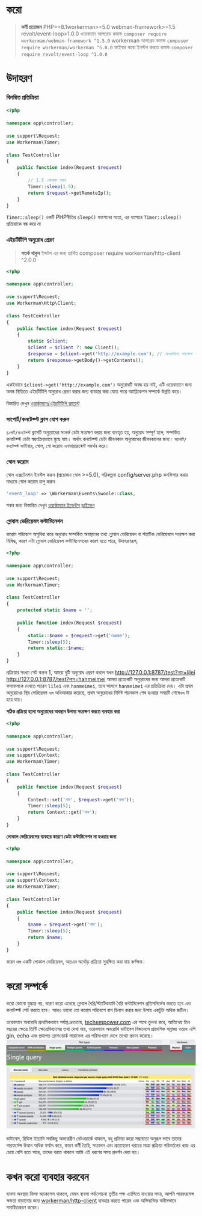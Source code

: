 # করো

> **কর্মী প্রয়োজন**
> PHP>=8.1workerman>=5.0 webman-framework>=1.5 revolt/event-loop>1.0.0
> ওয়েবম্যান আপগ্রেড কমান্ড `composer require workerman/webman-framework ^1.5.0`
> workerman আপগ্রেড কমান্ড `composer require workerman/workerman ^5.0.0`
> ফাইবার করো ইনস্টল করতে কমান্ড `composer require revolt/event-loop ^1.0.0`

# উদাহরণ
### বিলম্বিত প্রতিক্রিয়া

```php
<?php

namespace app\controller;

use support\Request;
use Workerman\Timer;

class TestController
{
    public function index(Request $request)
    {
        // 1.5 সেকেন্ড শয়ন
        Timer::sleep(1.5);
        return $request->getRemoteIp();
    }
}
```
`Timer::sleep()` একটি PHPনীতির `sleep()` ফাংশনের মতো, এর ব্যাপারে `Timer::sleep()` প্রক্রিয়াকে বন্ধ করে না


### এইচটিটিপি অনুরোধ প্রেরণ

> **সতর্ক থাকুন**
> ইন্সটল এর জন্য প্রার্থিত composer require workerman/http-client ^2.0.0

```php
<?php

namespace app\controller;

use support\Request;
use Workerman\Http\Client;

class TestController
{
    public function index(Request $request)
    {
        static $client;
        $client = $client ?: new Client();
        $response = $client->get('http://example.com'); // অসমস্যিত পদক্ষেপ শুরু করে
        return $response->getBody()->getContents();
    }
}
```
একইভাবে `$client->get('http://example.com')` অনুরোধটি অবন্ধ হয় নাই, এটি ওয়েবম্যানে জন্য অবন্ধ স্থিতিতে এইচটিটিপি অনুরোধ প্রেরণ করার জন্য ব্যবহার করা যেতে পারে অ্যাপ্লিকেশন সম্পর্কে উন্নতি করে।

বিস্তারিত দেখুন [ওয়ার্কাম্যান/এইচটিটিপি ক্লায়েন্ট](https://www.workerman.net/doc/workerman/components/workerman-http-client.html)

### সাপোর্ট/কনটেক্স্ট ক্লাস যোগ করুন

`sপোর্ট/কনটেক্স্ট` ক্লাসটি অনুরোধের সংদর্ভ ডেটা সংরক্ষণ করার জন্য ব্যবহৃত হয়, অনুরোধ সম্পূর্ণ হলে, সম্পর্কিত কনটেক্স্ট ডেটা স্বয়ংক্রিয়ভাবে মুছে যায়। অর্থাৎ কনটেক্স্ট ডেটা জীবনকাল অনুরোধের জীবনকালের জন্য। `সাপোর্ট/কনটেক্স্ট` ফাইবার, স্বোল, স্বো করোম এনভায়ারন্মেন্ট সমর্থন করে।


### স্বোল করোম

স্বোল এক্সটেনশন ইনস্টল করুন (প্রয়োজন স্বোল >=5.0), পরিকল্পনা config/server.php কনফিগার করার মাধ্যমে স্বোল করোম চালু করুন
```php
'event_loop' => \Workerman\Events\Swoole::class,
```
সবার জন্য বিস্তারিত দেখুন [ওয়ার্কাম্যান ইভেন্টস্ ড্রাইভেন](https://www.workerman.net/doc/workerman/appendices/event.html)

### গ্লোবাল ভেরিয়েবল কন্টামিনেশন

করোম পরিবেশে অসুবিধা করে অনুরোধ সম্পর্কিত অবস্থানের তথ্য গ্লোবাল ভেরিয়েবল বা স্ট্যাটিক ভেরিয়েবলে সংরক্ষণ করা নিষিদ্ধ, কারণ এটা গ্লোবাল ভেরিয়েবল কন্টামিনেশনের কারণ হতে পারে, উদাহরণরূপ,

```php
<?php

namespace app\controller;

use support\Request;
use Workerman\Timer;

class TestController
{
    protected static $name = '';

    public function index(Request $request)
    {
        static::$name = $request->get('name');
        Timer::sleep(5);
        return static::$name;
    }
}
```
প্রক্রিয়ার সংখ্যা সেট করুন 1, আমরা দুটি অনুরোধ প্রেরণ করলে যখন
http://127.0.0.1:8787/test?নাম=lilei
http://127.0.0.1:8787/test?নাম=hanmeimei
আমরা প্রত্যেকটি অনুরোধের জন্য আমরা প্রত্যেকটি ফলাফলকে দেখতে পারেন `lilei` এবং `hanmeimei`, তবে আসলে `hanmeimei` এর প্রতিক্রিয়া দেয়।
এটা প্রথম অনুরোধের স্থির ভেরিয়েবল `নাম` অধিআকার করেছে, প্রথম অনুরোধের নিদিষ্ট শয়নকাল শেষ হওয়ার সময়টি শেষে`নাম`  টা হয়ে যায়।

**সঠিক প্রক্রিয়া হলো অনুরোধের অবস্থান উপাত্ত সংরক্ষণ করতে ব্যবহার করা**
```php
<?php

namespace app\controller;

use support\Request;
use support\Context;
use Workerman\Timer;

class TestController
{
    public function index(Request $request)
    {
        Context::set('নাম', $request->get('নাম'));
        Timer::sleep(5);
        return Context::get('নাম');
    }
}
```

**লোকাল ভেরিয়েবলের ব্যবহার কারণে ডেটা কন্টামিনেশন না হওয়ার জন্য**
```php
<?php

namespace app\controller;

use support\Request;
use support\Context;
use Workerman\Timer;

class TestController
{
    public function index(Request $request)
    {
        $name = $request->get('নাম');
        Timer::sleep(5);
        return $name;
    }
}
```
কারন `নাম` একটি লোকাল ভেরিয়েবল, অতএব অর্থোড় প্রক্রিয়া সুরক্ষিত করা যায় কর্ণক্ষম।

# করো সম্পর্কে
করো কোনো যুদ্ধান্ত নয়, কারণ করো এনেছে গ্লোবাল বৈরি/স্ট্যাটিকযাদি বৈরি কন্টামিনেশন প্রতিসনির্ভেষ করতে হবে এবং কনটেক্স্ট সেট করতে হবে। আরও ভালো তো করোম পরিবেশে বাগ ডিবাগ করার জন্য উপায় একটুটা অধিক জটিল।

ওয়েবম্যান অবরোধি প্রাথমিকভাবে পর্যাপ্ত দ্রুততায়, [techempower.com](https://www.techempower.com/benchmarks/#section=data-r21&l=zijnjz-6bj&test=db&f=1ekg-cbcw-2t4w-27wr68-pc0-iv9slc-0-1ekgw-39g-kxs00-o0zk-4fu13d-2x8do8-2) এর সাথে তুলনা করে, আতিথেয় তিন বছরের ক্ষেত্রে তিন্টি ক্ষেত্রেবিন্যাসের তথ্য দেখা যায়, ওয়েবম্যান অবরোধি ডাটাবেস বিজনেসে প্রাদেশিক সম্রাজ্য ওয়েব এপি gin, echo এবং প্রথাগত ফ্রেমওয়ার্ক লারাভেল এর পরিসংখ্যান দেখে তথ্যো প্রদান করেছে।
![](../../assets/img/benchemarks-go-sw.png?)


ডাটাবেস, রিডিস ইত্যাদি সবকিছু অভ্যন্তরীণ নেটওয়ার্কে থাকলে, বহু প্রক্রিয়া করো সম্ভাব্যতা অনুরূপ ভাবে তাদের পারফর্মেন্স উত্থান অধিক ফর্যাদ করে, কারণ কর্মী তৈরি, সংচালন এবং প্রত্যাহারণ খরচের মাত্রা প্রক্রিয়া পরিবর্তনের খরচ এর চেয়ে  বেশি হতে পারে, তাদের বরাত থাকলে আমি এই ধরণের সময় প্রদর্শন দেয়া হয়।

# কখন করো ব্যবহার করবেন
ব্যবসা অবস্থায় বিলম্ব অ্যাকসেস থাকলে, যেমন ব্যবসা পর্যালোচনা তৃতীয় পক্ষ এ্যাপিতে যাওয়ার সময়, আপনি পারফরমেন্স ক্ষমতা বাড়ানোর জন্য [workerman/http-client](https://www.workerman.net/doc/workerman/components/workerman-http-client.html) ব্যবহার করতে পারেন এবং অভিব্যক্তির স্বাধীনভাবে সমান্বিতকরণ করেন।
